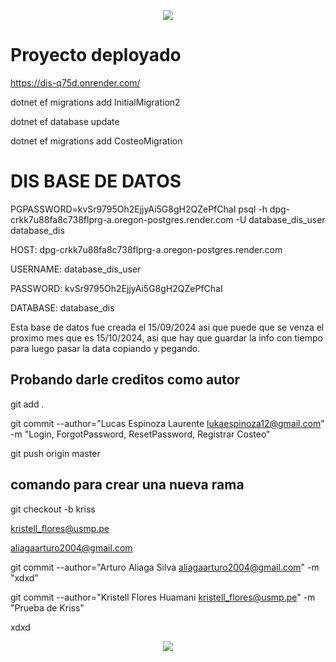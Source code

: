 <p align="center">
  <img src="https://user-images.githubusercontent.com/73097560/115834477-dbab4500-a447-11eb-908a-139a6edaec5c.gif">
</p>

# Proyecto deployado

https://dis-q75d.onrender.com/



dotnet ef migrations add InitialMigration2

dotnet ef database update

dotnet ef migrations add CosteoMigration  

# DIS BASE DE DATOS

PGPASSWORD=kvSr9795Oh2EjjyAi5G8gH2QZePfChaI psql -h dpg-crkk7u88fa8c738flprg-a.oregon-postgres.render.com -U database_dis_user database_dis


HOST: dpg-crkk7u88fa8c738flprg-a.oregon-postgres.render.com

USERNAME:  database_dis_user

PASSWORD:  kvSr9795Oh2EjjyAi5G8gH2QZePfChaI

DATABASE:  database_dis


Esta base de datos fue creada el 15/09/2024 asi que puede que se venza el proximo mes que es 15/10/2024, asi que hay que guardar la info con tiempo para luego pasar la data copiando y pegando.


## Probando darle creditos como autor

git add .


git commit --author="Lucas Espinoza Laurente <lukaespinoza12@gmail.com>" -m "Login, ForgotPassword, ResetPassword, Registrar Costeo"


git push origin master

## comando para crear una nueva rama

git checkout -b kriss 

kristell_flores@usmp.pe

aliagaarturo2004@gmail.com


git commit --author="Arturo Aliaga Silva <aliagaarturo2004@gmail.com>" -m "xdxd"

git commit --author="Kristell Flores Huamani <kristell_flores@usmp.pe>" -m "Prueba de Kriss"


xdxd

<p align="center">
  <img src="https://user-images.githubusercontent.com/73097560/115834477-dbab4500-a447-11eb-908a-139a6edaec5c.gif">
</p>

